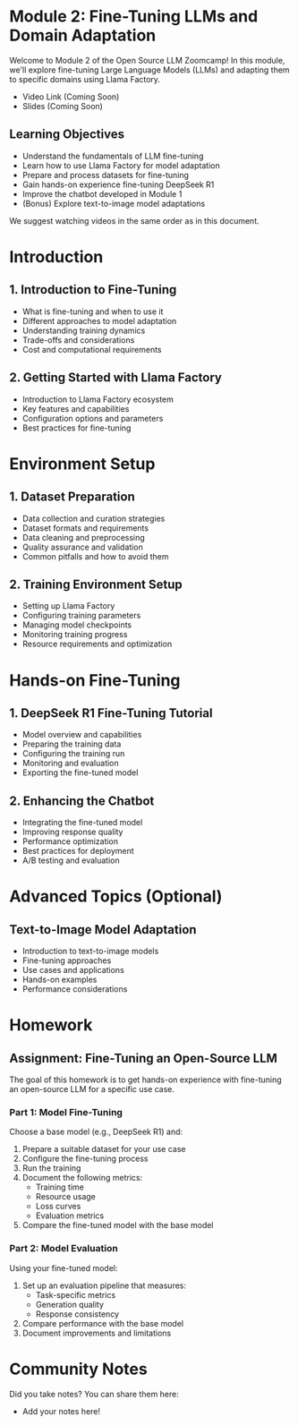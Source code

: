 # Module 2: Fine-Tuning LLMs and Domain Adaptation

Welcome to Module 2 of the Open Source LLM Zoomcamp! In this module, we'll explore fine-tuning Large Language Models (LLMs) and adapting them to specific domains using Llama Factory.

* Video Link (Coming Soon)
* Slides (Coming Soon)

## Learning Objectives
- Understand the fundamentals of LLM fine-tuning
- Learn how to use Llama Factory for model adaptation
- Prepare and process datasets for fine-tuning
- Gain hands-on experience fine-tuning DeepSeek R1
- Improve the chatbot developed in Module 1
- (Bonus) Explore text-to-image model adaptations

We suggest watching videos in the same order as in this document.

# Introduction
## 1. Introduction to Fine-Tuning

* What is fine-tuning and when to use it
* Different approaches to model adaptation
* Understanding training dynamics
* Trade-offs and considerations
* Cost and computational requirements

## 2. Getting Started with Llama Factory

* Introduction to Llama Factory ecosystem
* Key features and capabilities
* Configuration options and parameters
* Best practices for fine-tuning

# Environment Setup

## 1. Dataset Preparation

* Data collection and curation strategies
* Dataset formats and requirements
* Data cleaning and preprocessing
* Quality assurance and validation
* Common pitfalls and how to avoid them

## 2. Training Environment Setup

* Setting up Llama Factory
* Configuring training parameters
* Managing model checkpoints
* Monitoring training progress
* Resource requirements and optimization

# Hands-on Fine-Tuning

## 1. DeepSeek R1 Fine-Tuning Tutorial

* Model overview and capabilities
* Preparing the training data
* Configuring the training run
* Monitoring and evaluation
* Exporting the fine-tuned model

## 2. Enhancing the Chatbot

* Integrating the fine-tuned model
* Improving response quality
* Performance optimization
* Best practices for deployment
* A/B testing and evaluation

# Advanced Topics (Optional)

## Text-to-Image Model Adaptation

* Introduction to text-to-image models
* Fine-tuning approaches
* Use cases and applications
* Hands-on examples
* Performance considerations

# Homework

## Assignment: Fine-Tuning an Open-Source LLM

The goal of this homework is to get hands-on experience with fine-tuning an open-source LLM for a specific use case.

### Part 1: Model Fine-Tuning

Choose a base model (e.g., DeepSeek R1) and:
1. Prepare a suitable dataset for your use case
2. Configure the fine-tuning process
3. Run the training
4. Document the following metrics:
   * Training time
   * Resource usage
   * Loss curves
   * Evaluation metrics
5. Compare the fine-tuned model with the base model

### Part 2: Model Evaluation

Using your fine-tuned model:
1. Set up an evaluation pipeline that measures:
   * Task-specific metrics
   * Generation quality
   * Response consistency
2. Compare performance with the base model
3. Document improvements and limitations

# Community Notes

Did you take notes? You can share them here:

* Add your notes here!

